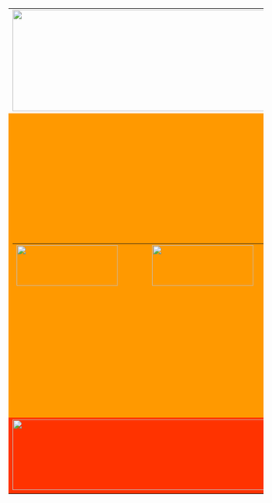 <!DOCTYPE html PUBLIC "-//W3C//DTD XHTML 1.0 Transitional//EN" "http://www.w3.org/TR/xhtml1/DTD/xhtml1-transitional.dtd">
<html xmlns="http://www.w3.org/1999/xhtml">
<head>
<meta http-equiv="Content-Type" content="text/html; charset=utf-8" />
<title>Untitled Document</title>
<script type="text/javascript">
function MM_preloadImages() { //v3.0
  var d=document; if(d.images){ if(!d.MM_p) d.MM_p=new Array();
    var i,j=d.MM_p.length,a=MM_preloadImages.arguments; for(i=0; i<a.length; i++)
    if (a[i].indexOf("#")!=0){ d.MM_p[j]=new Image; d.MM_p[j++].src=a[i];}}
}
function MM_swapImgRestore() { //v3.0
  var i,x,a=document.MM_sr; for(i=0;a&&i<a.length&&(x=a[i])&&x.oSrc;i++) x.src=x.oSrc;
}
function MM_findObj(n, d) { //v4.01
  var p,i,x;  if(!d) d=document; if((p=n.indexOf("?"))>0&&parent.frames.length) {
    d=parent.frames[n.substring(p+1)].document; n=n.substring(0,p);}
  if(!(x=d[n])&&d.all) x=d.all[n]; for (i=0;!x&&i<d.forms.length;i++) x=d.forms[i][n];
  for(i=0;!x&&d.layers&&i<d.layers.length;i++) x=MM_findObj(n,d.layers[i].document);
  if(!x && d.getElementById) x=d.getElementById(n); return x;
}

function MM_swapImage() { //v3.0
  var i,j=0,x,a=MM_swapImage.arguments; document.MM_sr=new Array; for(i=0;i<(a.length-2);i+=3)
   if ((x=MM_findObj(a[i]))!=null){document.MM_sr[j++]=x; if(!x.oSrc) x.oSrc=x.src; x.src=a[i+2];}
}
</script>
</head>

<body onload="MM_preloadImages('../Button/ที่ติดต่อ2.jpg','../Button/สมัครสมาชิก2.jpg','../Button/หน้าหลัก2.jpg')">
<table width="1024" border="0" align="center" cellpadding="1" cellspacing="1">
  <tr>
    <td height="200"><img src="../Button/แบนเนอร์.jpg" width="1025" height="200" /></td>
  </tr>
  <tr>
    <td height="600" bgcolor="#FF9900"><table width="997" height="84" border="0" align="right" cellpadding="1" cellspacing="1">
      <tr>
        <td width="268" height="82"><a href="#" onmouseout="MM_swapImgRestore()" onmouseover="MM_swapImage('Image7','','../Button/หน้าหลัก2.jpg',1)"><img src="../Button/หน้าหลัก1.jpg" width="200" height="80" id="Image7" /></a></td>
        <td width="261"><a href="13 สาขา.html"><img src="../Button/สาขา.jpg" name="Image4" width="200" height="80" id="Image4" /></a></td>
        <td width="254"><a href="14 ที่ติดต่อ.html" onmouseout="MM_swapImgRestore()" onmouseover="MM_swapImage('Image5','','../Button/ที่ติดต่อ2.jpg',1)"><img src="../Button/ที่ติดต่อ1.jpg" width="200" height="80" id="Image5" /></a></td>
        <td width="228"><a href="15 สมัครสมาชิก.html" onmouseout="MM_swapImgRestore()" onmouseover="MM_swapImage('Image6','','../Button/สมัครสมาชิก2.jpg',1)"><img src="../Button/สมัครสมาชิก1.jpg" width="200" height="80" id="Image6" /></a></td>
      </tr>
    </table></td>
  </tr>
  <tr>
    <td height="150" bgcolor="#FF3300"><img src="../แบน.jpg" width="1025" height="139" /></td>
  </tr>
</table>
</body>
</html>

